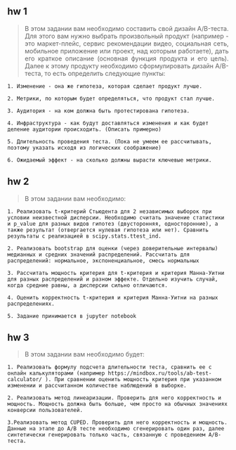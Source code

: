 ## hw 1
<blockquote>
  <p align="justify">В этом задании вам необходимо составить свой дизайн A/B-теста. Для этого вам нужно выбрать произвольный продукт (например - это маркет-плейс, сервис рекомендации видео, социальная сеть, мобильное приложение или проект, над которым работаете), дать его краткое описание (основная функция продукта и его цель). Далее к этому продукту необходимо сформулировать дизайн A/B-теста, то есть определить следующие пункты:</p>
</blockquote>
    
    1. Изменение - она же гипотеза, которая сделает продукт лучше.
    
    2. Метрики, по которым будет определяться, что продукт стал лучше.
    
    3. Аудитория - на ком должна быть протестирована гипотеза.
    
    4. Инфраструктура - как будут доставляться изменения и как будет деление аудитории происходить. (Описать примерно)
    
    5. Длительность проведения теста. (Пока не умеем ее рассчитывать, поэтому указать исходя из логических соображение)
    
    6. Ожидаемый эффект - на сколько должны вырасти ключевые метрики.

## hw 2
<blockquote>
  <p align="justify">В этом задании вам необходимо:</p>
</blockquote>
    
    1. Реализовать t-критерий Стьюдента для 2 независимых выборок при условии неизвестной дисперсии. Необходимо считать значение статистики и p_value для разных видов гипотез (двусторонняя, односторонние), а также результат (отвергается нулевая гипотеза или нет). Сравнить результаты с реализацией в scipy.stats.ttest_ind.
    
    2. Реализовать bootstrap для оценки (через доверительные интервалы) медианных и средних значений распределений. Рассчитать для распределений: нормальное, экспоненциальное, смесь нормальных
    
    3. Рассчитать мощность критерия для t-критерия и критерия Манна-Уитни для разных распределений и разном эффекте. Отдельно изучить случай, когда средние равны, а дисперсии сильно отличаются.
    
    4. Оценить корректность t-критерия и критерия Манна-Уитни на разных распределениях.
    
    5. Задание принимается в jupyter notebook

## hw 3
<blockquote>
  <p align="justify">В этом задании вам необходимо будет:</p>
</blockquote>

    1. Реализовать формулу подсчета длительности теста, сравнить ее с онлайн калькуляторами (например https://mindbox.ru/tools/ab-test-calculator/ ). При сравнении оценить мощность критерия при указанном изменении и рассчитанном количестве наблюдений в выборке. 
    
    2. Реализовать метод линеаризации. Проверить для него корректность и мощность. Мощность должна быть больше, чем просто на обычных значениях конверсии пользователей.
    
    3.Реализовать метод CUPED. Проверить для него корректность и мощность. Данные на этапе до A/B тесте необходимо сгенерировать один раз, далее синтетически генерировать только часть, связанную с проведением A/B-теста.
